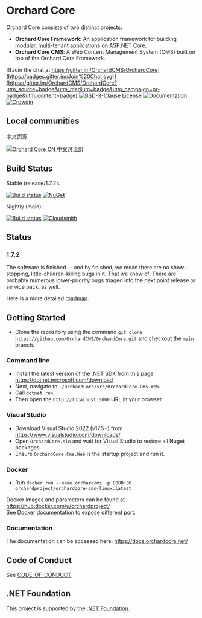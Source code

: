 # Orchard Core 

Orchard Core consists of two distinct projects:

- __Orchard Core Framework__: An application framework for building modular, multi-tenant applications on ASP.NET Core.
- __Orchard Core CMS__: A Web Content Management System (CMS) built on top of the Orchard Core Framework.

[![Join the chat at https://gitter.im/OrchardCMS/OrchardCore](https://badges.gitter.im/Join%20Chat.svg)](https://gitter.im/OrchardCMS/OrchardCore?utm_source=badge&utm_medium=badge&utm_campaign=pr-badge&utm_content=badge)
[![BSD-3-Clause License](https://img.shields.io/badge/license-BSD--3--Clause-blue.svg)](LICENSE)
[![Documentation](https://readthedocs.org/projects/orchardcore/badge/)](https://docs.orchardcore.net/)
[![Crowdin](https://badges.crowdin.net/orchard-core/localized.svg)](https://crowdin.com/project/orchard-core)

## Local communities

中文资源

[![Orchard Core CN 中文讨论组](https://docs.orchardcore.net/en/latest/docs/assets/images/orchard-core-cn-community-logo.png)](https://shang.qq.com/wpa/qunwpa?idkey=48721591a71ee7586316604a7a4ee99d26fd977c6120370a06585085a5936f62)

## Build Status

Stable (release/1.7.2): 

[![Build status](https://github.com/OrchardCMS/OrchardCore/actions/workflows/release_ci.yml/badge.svg)](https://github.com/OrchardCMS/OrchardCore/actions?query=workflow%3A%22Release+-+CI%22)
[![NuGet](https://img.shields.io/nuget/v/OrchardCore.Application.Cms.Targets.svg)](https://www.nuget.org/packages/OrchardCore.Application.Cms.Targets)

Nightly (main): 

[![Build status](https://github.com/OrchardCMS/OrchardCore/actions/workflows/preview_ci.yml/badge.svg)](https://github.com/OrchardCMS/OrchardCore/actions?query=workflow%3A%22Preview+-+CI%22)
[![Cloudsmith](https://api-prd.cloudsmith.io/badges/version/orchardcore/preview/nuget/OrchardCore.Application.Cms.Targets/latest/x/?render=true&badge_token=gAAAAABey9hKFD_C-ZIpLvayS3HDsIjIorQluDs53KjIdlxoDz6Ntt1TzvMNJp7a_UWvQbsfN5nS7_0IbxCyqHZsjhmZP6cBkKforo-NqwrH5-E6QCrJ3D8%3D)](https://cloudsmith.io/~orchardcore/repos/preview/packages/detail/nuget/OrchardCore.Application.Cms.Targets/latest/)

## Status

### 1.7.2

The software is finished -- and by finished, we mean there are no show-stopping, little-children-killing bugs in it. That we know of. There are probably numerous lower-priority bugs triaged into the next point release or service pack, as well.

Here is a more detailed [roadmap](https://github.com/OrchardCMS/OrchardCore/wiki/Roadmap).

## Getting Started

- Clone the repository using the command `git clone https://github.com/OrchardCMS/OrchardCore.git` and checkout the `main` branch.

### Command line

- Install the latest version of the .NET SDK from this page <https://dotnet.microsoft.com/download>
- Next, navigate to `./OrchardCore/src/OrchardCore.Cms.Web`.
- Call `dotnet run`.
- Then open the `http://localhost:5000` URL in your browser.

### Visual Studio

- Download Visual Studio 2022 (v17.5+) from https://www.visualstudio.com/downloads/
- Open `OrchardCore.sln` and wait for Visual Studio to restore all Nuget packages.
- Ensure `OrchardCore.Cms.Web` is the startup project and run it.

### Docker

- Run `docker run --name orchardcms -p 8080:80 orchardproject/orchardcore-cms-linux:latest`

Docker images and parameters can be found at <https://hub.docker.com/u/orchardproject/>  
See [Docker documentation](https://docs.docker.com/engine/reference/commandline/run/#publish-or-expose-port--p---expose) to expose different port.

### Documentation

The documentation can be accessed here: <https://docs.orchardcore.net/>

## Code of Conduct

See [CODE-OF-CONDUCT](./CODE-OF-CONDUCT.md)

## .NET Foundation

This project is supported by the [.NET Foundation](http://www.dotnetfoundation.org).
